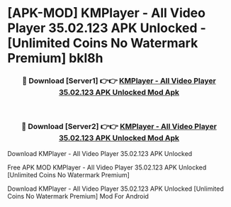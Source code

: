 # [APK-MOD] KMPlayer - All Video Player 35.02.123 APK Unlocked - [Unlimited Coins No Watermark Premium] bkl8h



<div align="center">
<h3>🔴 Download [Server1] 👉👉 <a href="https://momento.my/?title=KMPlayer_-_All_Video_Player_35.02.123_APK_Unlocked">KMPlayer - All Video Player 35.02.123 APK Unlocked Mod Apk</a></h3><br>

<h3>🔴 Download [Server2] 👉👉 <a href="https://momento.my/?title=KMPlayer_-_All_Video_Player_35.02.123_APK_Unlocked">KMPlayer - All Video Player 35.02.123 APK Unlocked Mod Apk</a></h3>
</div>



Download KMPlayer - All Video Player 35.02.123 APK Unlocked 

Free APK MOD KMPlayer - All Video Player 35.02.123 APK Unlocked [Unlimited Coins No Watermark Premium]

Download KMPlayer - All Video Player 35.02.123 APK Unlocked [Unlimited Coins No Watermark Premium] Mod For Android
